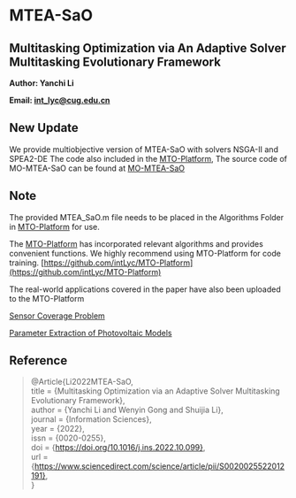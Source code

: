 # MTEA-SaO

## Multitasking Optimization via An Adaptive Solver Multitasking Evolutionary Framework

**Author: Yanchi Li**

**Email: int_lyc@cug.edu.cn**

## New Update

We provide multiobjective version of MTEA-SaO with solvers NSGA-II and SPEA2-DE
The code also included in the [MTO-Platform](https://github.com/intLyc/MTO-Platform), The source code of MO-MTEA-SaO can be found at [MO-MTEA-SaO](https://github.com/intLyc/MTO-Platform/blob/master/MTO/Algorithms/Multi-objective%20Multi-task/Multi-population/MO-MTEA-SaO/MO_MTEA_SaO.m)

## Note

The provided MTEA_SaO.m file needs to be placed in the Algorithms Folder in  [MTO-Platform](https://github.com/intLyc/MTO-Platform) for use.

The [MTO-Platform](https://github.com/intLyc/MTO-Platform) has incorporated relevant algorithms and provides convenient functions. We highly recommend using MTO-Platform for code training. [https://github.com/intLyc/MTO-Platform](https://github.com/intLyc/MTO-Platform)

The real-world applications covered in the paper have also been uploaded to the MTO-Platform

[Sensor Coverage Problem](https://github.com/intLyc/MTO-Platform/tree/master/MTO/Problems/Real-world%20Applications/Sensor%20Coverage%20Problem)

[Parameter Extraction of Photovoltaic Models](https://github.com/intLyc/MTO-Platform/tree/master/MTO/Problems/Real-world%20Applications/Parameter%20Extraction%20of%20Photovoltaic%20Models)

## Reference

> @Article{Li2022MTEA-SaO,  
>  title      = {Multitasking Optimization via an Adaptive Solver Multitasking Evolutionary Framework},  
>  author     = {Yanchi Li and Wenyin Gong and Shuijia Li},  
>  journal    = {Information Sciences},  
>  year       = {2022},  
>  issn       = {0020-0255},  
>  doi        = {https://doi.org/10.1016/j.ins.2022.10.099},  
>  url        = {https://www.sciencedirect.com/science/article/pii/S0020025522012191},  
> }
